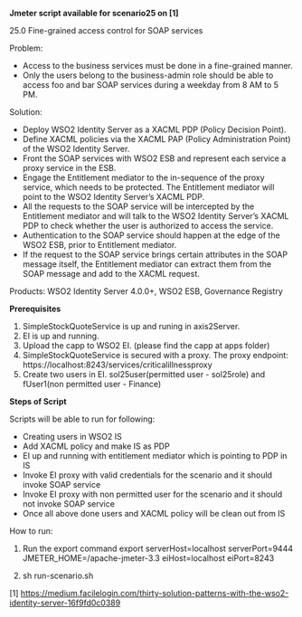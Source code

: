 **Jmeter script available for scenario25 on [1]**

25.0 Fine-grained access control for SOAP services

Problem:

- Access to the business services must be done in a fine-grained manner.
- Only the users belong to the business-admin role should be able to access foo and bar SOAP services during a weekday from 8 AM to 5 PM.

Solution:

- Deploy WSO2 Identity Server as a XACML PDP (Policy Decision Point).
- Define XACML policies via the XACML PAP (Policy Administration Point) of the WSO2 Identity Server.
- Front the SOAP services with WSO2 ESB and represent each service a proxy service in the ESB.
- Engage the Entitlement mediator to the in-sequence of the proxy service, which needs to be protected. The Entitlement mediator will point to the WSO2 Identity Server’s XACML PDP.
- All the requests to the SOAP service will be intercepted by the Entitlement mediator and will talk to the WSO2 Identity Server’s XACML PDP to check whether the user is authorized to access the service.
- Authentication to the SOAP service should happen at the edge of the WSO2 ESB, prior to Entitlement mediator.
- If the request to the SOAP service brings certain attributes in the SOAP message itself, the Entitlement mediator can extract them from the SOAP message and add to the XACML request.

Products: WSO2 Identity Server 4.0.0+, WSO2 ESB, Governance Registry


**Prerequisites**

1. SimpleStockQuoteService is up and runing in axis2Server. 
2. EI is up and running. 
3. Upload the capp to WSO2 EI. (please find the capp at apps folder)
4. SimpleStockQuoteService is secured with a proxy. The proxy endpoint: https://localhost:8243/services/criticalillnessproxy 
5. Create two users in EI. sol25user(permitted user - sol25role) and fUser1(non permitted user - Finance)


**Steps of Script**

Scripts will be able to run for following:

- Creating users in WSO2 IS
- Add XACML policy and make IS as PDP
- EI up and running with entitlement mediator which is pointing to PDP in IS
- Invoke EI proxy with valid credentials for the scenario and it should invoke SOAP service
- Invoke EI proxy with non permitted user for the scenario and it should not invoke SOAP service
- Once all above done users and XACML policy will be clean out from IS

How to run:
1. Run the export command
export serverHost=localhost serverPort=9444 JMETER_HOME=/apache-jmeter-3.3 eiHost=localhost eiPort=8243

2. sh run-scenario.sh



[1] https://medium.facilelogin.com/thirty-solution-patterns-with-the-wso2-identity-server-16f9fd0c0389
